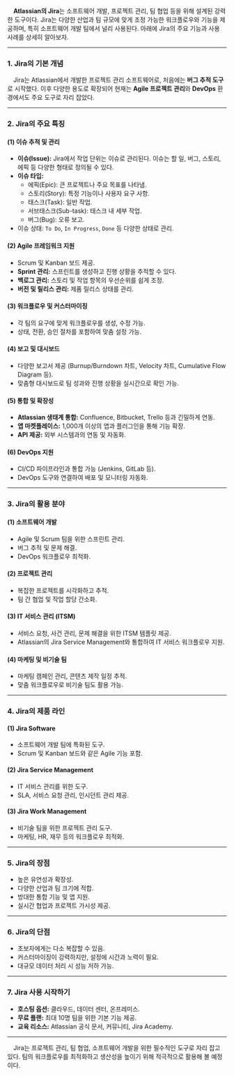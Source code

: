 &emsp;**Atlassian의 Jira**는 소프트웨어 개발, 프로젝트 관리, 팀 협업 등을 위해 설계된 강력한 도구이다. Jira는 다양한 산업과 팀 규모에 맞게 조정 가능한 워크플로우와 기능을 제공하며, 특히 소프트웨어 개발 팀에서 널리 사용된다. 아래에 Jira의 주요 기능과 사용 사례를 상세히 알아보자.

---

### 1. **Jira의 기본 개념**
&emsp;Jira는 Atlassian에서 개발한 프로젝트 관리 소프트웨어로, 처음에는 **버그 추적 도구**로 시작했다. 이후 다양한 용도로 확장되어 현재는 **Agile 프로젝트 관리**와 **DevOps** 환경에서도 주요 도구로 자리 잡았다.

---

### 2. **Jira의 주요 특징**
#### (1) **이슈 추적 및 관리**
- **이슈(Issue):** Jira에서 작업 단위는 이슈로 관리된다. 이슈는 할 일, 버그, 스토리, 에픽 등 다양한 형태로 정의될 수 있다.
- **이슈 타입:** 
  - 에픽(Epic): 큰 프로젝트나 주요 목표를 나타냄.
  - 스토리(Story): 특정 기능이나 사용자 요구 사항.
  - 태스크(Task): 일반 작업.
  - 서브태스크(Sub-task): 태스크 내 세부 작업.
  - 버그(Bug): 오류 보고.
- 이슈 상태: `To Do`, `In Progress`, `Done` 등 다양한 상태로 관리.

#### (2) **Agile 프레임워크 지원**
- Scrum 및 Kanban 보드 제공.
- **Sprint 관리:** 스프린트를 생성하고 진행 상황을 추적할 수 있다.
- **백로그 관리:** 스토리 및 작업 항목의 우선순위를 쉽게 조정.
- **버전 및 릴리스 관리:** 제품 릴리스 상태를 관리.

#### (3) **워크플로우 및 커스터마이징**
- 각 팀의 요구에 맞게 워크플로우를 생성, 수정 가능.
- 상태, 전환, 승인 절차를 포함하여 맞춤 설정 가능.

#### (4) **보고 및 대시보드**
- 다양한 보고서 제공 (Burnup/Burndown 차트, Velocity 차트, Cumulative Flow Diagram 등).
- 맞춤형 대시보드로 팀 성과와 진행 상황을 실시간으로 확인 가능.

#### (5) **통합 및 확장성**
- **Atlassian 생태계 통합:** Confluence, Bitbucket, Trello 등과 긴밀하게 연동.
- **앱 마켓플레이스:** 1,000개 이상의 앱과 플러그인을 통해 기능 확장.
- **API 제공:** 외부 시스템과의 연동 및 자동화.

#### (6) **DevOps 지원**
- CI/CD 파이프라인과 통합 가능 (Jenkins, GitLab 등).
- DevOps 도구와 연결하여 배포 및 모니터링 자동화.

---

### 3. **Jira의 활용 분야**
#### (1) **소프트웨어 개발**
- Agile 및 Scrum 팀을 위한 스프린트 관리.
- 버그 추적 및 문제 해결.
- DevOps 워크플로우 최적화.

#### (2) **프로젝트 관리**
- 복잡한 프로젝트를 시각화하고 추적.
- 팀 간 협업 및 작업 할당 간소화.

#### (3) **IT 서비스 관리 (ITSM)**
- 서비스 요청, 사건 관리, 문제 해결을 위한 ITSM 템플릿 제공.
- Atlassian의 Jira Service Management와 통합하여 IT 서비스 워크플로우 지원.

#### (4) **마케팅 및 비기술 팀**
- 마케팅 캠페인 관리, 콘텐츠 제작 일정 추적.
- 맞춤 워크플로우로 비기술 팀도 활용 가능.

---

### 4. **Jira의 제품 라인**
#### (1) **Jira Software**
- 소프트웨어 개발 팀에 특화된 도구.
- Scrum 및 Kanban 보드와 같은 Agile 기능 포함.

#### (2) **Jira Service Management**
- IT 서비스 관리를 위한 도구.
- SLA, 서비스 요청 관리, 인시던트 관리 제공.

#### (3) **Jira Work Management**
- 비기술 팀을 위한 프로젝트 관리 도구.
- 마케팅, HR, 재무 등의 워크플로우 최적화.

---

### 5. **Jira의 장점**
- 높은 유연성과 확장성.
- 다양한 산업과 팀 크기에 적합.
- 방대한 통합 기능 및 앱 지원.
- 실시간 협업과 프로젝트 가시성 제공.

---

### 6. **Jira의 단점**
- 초보자에게는 다소 복잡할 수 있음.
- 커스터마이징이 강력하지만, 설정에 시간과 노력이 필요.
- 대규모 데이터 처리 시 성능 저하 가능.

---

### 7. **Jira 사용 시작하기**
- **호스팅 옵션:** 클라우드, 데이터 센터, 온프레미스.
- **무료 플랜:** 최대 10명 팀을 위한 기본 기능 제공.
- **교육 리소스:** Atlassian 공식 문서, 커뮤니티, Jira Academy.

---

&emsp;Jira는 프로젝트 관리, 팀 협업, 소프트웨어 개발을 위한 필수적인 도구로 자리 잡고 있다. 팀의 워크플로우를 최적화하고 생산성을 높이기 위해 적극적으로 활용해 볼 예정이다.